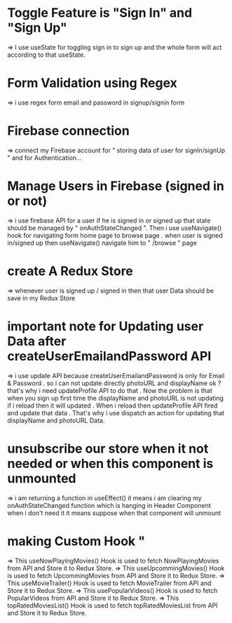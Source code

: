 # Toggle Feature is "Sign In" and "Sign Up"
=> I use useState for toggling sign in to sign up and the whole form will act according to that useState.

# Form Validation using Regex
=> i use regex form email and password in signup/signin form 

# Firebase connection
=> connect my Firebase account for " storing data of user for signIn/signUp " and for Authentication...

# Manage Users in Firebase (signed in or not)
=> i use firebase API for a user if he is signed in or signed up that state should be managed by " onAuthStateChanged ". Then i use useNavigate() hook for navigating form home page to browse page .
when user is signed in/signed up then useNavigate() navigate him to " /browse " page 

# create A Redux Store 
=> whenever user is signed up / signed in then that user Data should be save in my Redux Store 

# important note for Updating user Data after createUserEmailandPassword API
=> i use update API because createUserEmailandPassword is only for Email & Password . so i can not update directly photoURL and displayName ok ? that's why i need updateProfile API to do that . Now the problem is that when you sign up first time the displayName and photoURL is not updating if i reload then it will updated . When i reload then updateProfile API fired and update that data . That's why i use dispatch an action for updating that displayName and photoURL Data. 



# unsubscribe our store when it not needed or when this component is unmounted
=> i am returning a function in useEffect() it means i am clearing my onAuthStateChanged function which is hanging in Header Component when i don't need it it means suppose when that component will unmount

# making Custom Hook "
=> This useNowPlayingMovies() Hook is used to fetch NowPlayingMovies from API and Store it to Redux Store.
=> This useUpcommingMovies() Hook is used to fetch UpcommingMovies from API and Store it to Redux Store.
=> This useMovieTrailer() Hook is used to fetch MovieTrailer from API and Store it to Redux Store.
=> This usePopularVideos() Hook is used to fetch PopularVideos from API and Store it to Redux Store.
=> This topRatedMoviesList() Hook is used to fetch topRatedMoviesList from API and Store it to Redux Store.



